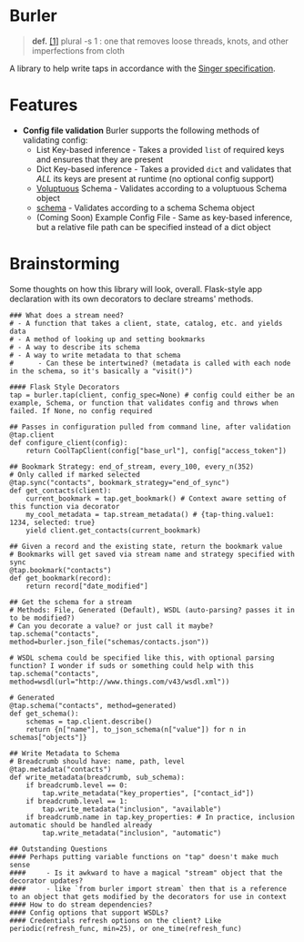 # Burler

> **def.** [[1]](https://www.merriam-webster.com/dictionary/burler) plural -s
> 1 : one that removes loose threads, knots, and other imperfections from cloth

A library to help write taps in accordance with the [Singer specification](https://github.com/singer-io/getting-started).


# Features
- **Config file validation** Burler supports the following methods of validating config:
  - List Key-based inference - Takes a provided `list` of required keys and ensures that they are present
  - Dict Key-based inference - Takes a provided `dict` and validates that *ALL* its keys are present at runtime (no optional config support)
  - [Voluptuous](https://github.com/alecthomas/voluptuous) Schema - Validates according to a voluptuous Schema object
  - [schema](https://github.com/keleshev/schema) - Validates according to a schema Schema object
  - (Coming Soon) Example Config File - Same as key-based inference, but a relative file path can be specified instead of a dict object

# Brainstorming

Some thoughts on how this library will look, overall. Flask-style app declaration with its own decorators to declare streams' methods.

```
### What does a stream need?
# - A function that takes a client, state, catalog, etc. and yields data
# - A method of looking up and setting bookmarks
# - A way to describe its schema
# - A way to write metadata to that schema
#      - Can these be intertwined? (metadata is called with each node in the schema, so it's basically a "visit()")

#### Flask Style Decorators
tap = burler.tap(client, config_spec=None) # config could either be an example, Schema, or function that validates config and throws when failed. If None, no config required

## Passes in configuration pulled from command line, after validation
@tap.client
def configure_client(config):
    return CoolTapClient(config["base_url"], config["access_token"])

## Bookmark Strategy: end_of_stream, every_100, every_n(352)
# Only called if marked selected
@tap.sync("contacts", bookmark_strategy="end_of_sync")
def get_contacts(client):
    current_bookmark = tap.get_bookmark() # Context aware setting of this function via decorator
    my_cool_metadata = tap.stream_metadata() # {tap-thing.value1: 1234, selected: true}
    yield client.get_contacts(current_bookmark)

## Given a record and the existing state, return the bookmark value
# Bookmarks will get saved via stream name and strategy specified with sync
@tap.bookmark("contacts")
def get_bookmark(record):
    return record["date_modified"]

## Get the schema for a stream
# Methods: File, Generated (Default), WSDL (auto-parsing? passes it in to be modified?)
# Can you decorate a value? or just call it maybe?
tap.schema("contacts", method=burler.json_file("schemas/contacts.json"))

# WSDL schema could be specified like this, with optional parsing function? I wonder if suds or something could help with this
tap.schema("contacts", method=wsdl(url="http://www.things.com/v43/wsdl.xml"))

# Generated
@tap.schema("contacts", method=generated)
def get_schema():
    schemas = tap.client.describe()
    return {n["name"], to_json_schema(n["value"]) for n in schemas["objects"]}

## Write Metadata to Schema
# Breadcrumb should have: name, path, level
@tap.metadata("contacts")
def write_metadata(breadcrumb, sub_schema):
    if breadcrumb.level == 0:
        tap.write_metadata("key_properties", ["contact_id"])
    if breadcrumb.level == 1:
        tap.write_metadata("inclusion", "available")
    if breadcrumb.name in tap.key_properties: # In practice, inclusion automatic should be handled already
        tap.write_metadata("inclusion", "automatic")

## Outstanding Questions
#### Perhaps putting variable functions on "tap" doesn't make much sense
####     - Is it awkward to have a magical "stream" object that the decorator updates?
####     - like `from burler import stream` then that is a reference to an object that gets modified by the decorators for use in context
#### How to do stream dependencies?
#### Config options that support WSDLs?
#### Credentials refresh options on the client? Like periodic(refresh_func, min=25), or one_time(refresh_func)
```

